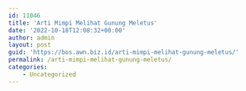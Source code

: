 ```yaml
---
id: 11046
title: 'Arti Mimpi Melihat Gunung Meletus'
date: '2022-10-18T12:08:32+00:00'
author: admin
layout: post
guid: 'https://bos.awn.biz.id/arti-mimpi-melihat-gunung-meletus/'
permalink: /arti-mimpi-melihat-gunung-meletus/
categories:
    - Uncategorized
---
```


